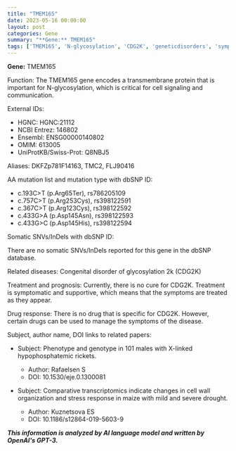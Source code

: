 ```yaml
---
title: "TMEM165"
date: 2023-05-16 00:00:00
layout: post
categories: Gene
summary: "**Gene:** TMEM165"
tags: ['TMEM165', 'N-glycosylation', 'CDG2K', 'geneticdisorders', 'symptomatictreatment', 'drugresponse', 'transmembraneprotein', 'geneticinformationanalysis']
---
```


**Gene:** TMEM165

Function: The TMEM165 gene encodes a transmembrane protein that is important for N-glycosylation, which is critical for cell signaling and communication.

External IDs:

- HGNC: HGNC:21112
- NCBI Entrez: 146802
- Ensembl: ENSG00000140802
- OMIM: 613005
- UniProtKB/Swiss-Prot: Q8NBJ5

Aliases: DKFZp781F14163, TMC2, FLJ90416

AA mutation list and mutation type with dbSNP ID:

- c.193C>T (p.Arg65Ter), rs786205109
- c.757C>T (p.Arg253Cys), rs398122591
- c.367C>T (p.Arg123Cys), rs398122592
- c.433G>A (p.Asp145Asn), rs398122593
- c.433G>C (p.Asp145His), rs398122594

Somatic SNVs/InDels with dbSNP ID:

There are no somatic SNVs/InDels reported for this gene in the dbSNP database.

Related diseases: Congenital disorder of glycosylation 2k (CDG2K)

Treatment and prognosis: Currently, there is no cure for CDG2K. Treatment is symptomatic and supportive, which means that the symptoms are treated as they appear.

Drug response: There is no drug that is specific for CDG2K. However, certain drugs can be used to manage the symptoms of the disease.

Subject, author name, DOI links to related papers:

- Subject: Phenotype and genotype in 101 males with X-linked hypophosphatemic rickets.
  - Author: Rafaelsen S
  - DOI: 10.1530/eje.0.1300081

- Subject: Comparative transcriptomics indicate changes in cell wall organization and stress response in maize with mild and severe drought.
  - Author: Kuznetsova ES
  - DOI: 10.1186/s12864-019-5603-9

**_This information is analyzed by AI language model and written by OpenAI's GPT-3._**